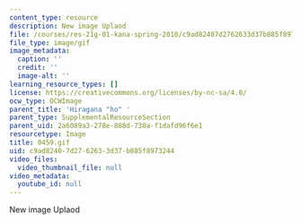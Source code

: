 ```yaml
---
content_type: resource
description: New image Uplaod
file: /courses/res-21g-01-kana-spring-2010/c9ad82407d2762633d37b885f8973244_0459.gif
file_type: image/gif
image_metadata:
  caption: ''
  credit: ''
  image-alt: ''
learning_resource_types: []
license: https://creativecommons.org/licenses/by-nc-sa/4.0/
ocw_type: OCWImage
parent_title: 'Hiragana "ho" '
parent_type: SupplementalResourceSection
parent_uid: 2a6089a3-278e-888d-730a-f1dafd96f6e1
resourcetype: Image
title: 0459.gif
uid: c9ad8240-7d27-6263-3d37-b885f8973244
video_files:
  video_thumbnail_file: null
video_metadata:
  youtube_id: null
---
```

New image Uplaod